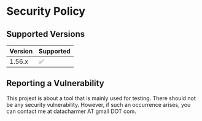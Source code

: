 # Security Policy

## Supported Versions


| Version | Supported          |
| ------- | ------------------ |
| 1.56.x  | :white_check_mark: |



## Reporting a Vulnerability

This projext is about a tool that is mainly used for testing. There should not be any security vulnerability.
However, if such an occurrence arises, you can contact me at datacharmer AT gmail DOT com.
